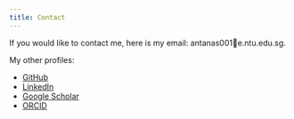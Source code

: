 ```yaml
---
title: Contact
---
```


If you would like to contact me, here is my email: antanas001🥔e.ntu.edu.sg.

My other profiles:

- [GitHub](https://github.com/AntanasKal)
- [LinkedIn](https://www.linkedin.com/in/antanas-kalkauskas-362135135/)
- [Google Scholar](https://scholar.google.com/citations?user=8HW6G-0AAAAJ&hl=en)
- [ORCID](https://orcid.org/0000-0002-9113-5300)
